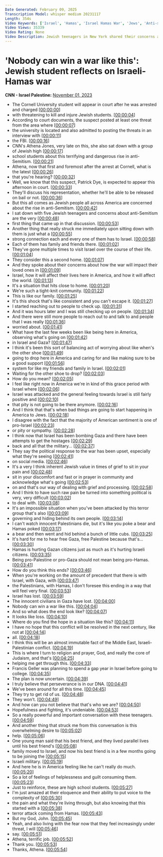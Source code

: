 ```yaml
---
Date Generated: February 09, 2025
Transcription Model: whisper medium 20231117
Length: 354s
Video Keywords: ['Israel', 'Hamas', 'Israel Hamas War', 'Jews', 'Anti-semitism', 'Israel at War']
Video Views: 35339
Video Rating: None
Video Description: Jewish teenagers in New York shared their concerns about the Israeli-Hamas war and its impact on themselves, their loved ones, America and the world. CNN's Athena Jones reports. #CNN #News
---
```


# 'Nobody can win a war like this': Jewish student reflects on Israeli-Hamas war
**CNN - Israel Palestine:** [November 01, 2023](https://www.youtube.com/watch?v=DPNVq3BXy-U)
*  The Cornell University student will appear in court after he was arrested and charged [[00:00:00](https://www.youtube.com/watch?v=DPNVq3BXy-U&t=0.0s)]
*  with threatening to kill and injure Jewish students. [[00:00:04](https://www.youtube.com/watch?v=DPNVq3BXy-U&t=4.04s)]
*  According to court documents, the suspect posted at least one threat from the area where [[00:00:07](https://www.youtube.com/watch?v=DPNVq3BXy-U&t=7.12s)]
*  the university is located and also admitted to posting the threats in an interview with [[00:00:11](https://www.youtube.com/watch?v=DPNVq3BXy-U&t=11.42s)]
*  the FBI. [[00:00:16](https://www.youtube.com/watch?v=DPNVq3BXy-U&t=16.84s)]
*  CNN's Athena Jones, very late on this, she also sat down with a group of Jewish high [[00:00:17](https://www.youtube.com/watch?v=DPNVq3BXy-U&t=17.84s)]
*  school students about this terrifying and dangerous rise in anti-Semitism. [[00:00:21](https://www.youtube.com/watch?v=DPNVq3BXy-U&t=21.38s)]
*  Athena, now that first and foremost after the arrest at Cornell, what is the latest [[00:00:26](https://www.youtube.com/watch?v=DPNVq3BXy-U&t=26.64s)]
*  that you're hearing? [[00:00:32](https://www.youtube.com/watch?v=DPNVq3BXy-U&t=32.0s)]
*  Well, we know that this suspect, Patrick Dye, is expected to appear this afternoon in court. [[00:00:33](https://www.youtube.com/watch?v=DPNVq3BXy-U&t=33.0s)]
*  They'll discuss his representation, whether he'll be able to be released on bail or not. [[00:00:36](https://www.youtube.com/watch?v=DPNVq3BXy-U&t=36.6s)]
*  But this all comes as Jewish people all across America are concerned about the rise in anti-Semitism. [[00:00:42](https://www.youtube.com/watch?v=DPNVq3BXy-U&t=42.0s)]
*  I sat down with five Jewish teenagers and concerns about anti-Semitism are the very [[00:00:48](https://www.youtube.com/watch?v=DPNVq3BXy-U&t=48.24s)]
*  first thing that came up in that discussion. [[00:00:53](https://www.youtube.com/watch?v=DPNVq3BXy-U&t=53.0s)]
*  Another thing that really struck me immediately upon sitting down with them is just what a [[00:00:55](https://www.youtube.com/watch?v=DPNVq3BXy-U&t=55.94s)]
*  strong connection each and every one of them has to Israel. [[00:00:58](https://www.youtube.com/watch?v=DPNVq3BXy-U&t=58.94s)]
*  Each of them has family and friends there. [[00:01:02](https://www.youtube.com/watch?v=DPNVq3BXy-U&t=62.339999999999996s)]
*  They've gone multiple times to visit Israel over the course of their life. [[00:01:04](https://www.youtube.com/watch?v=DPNVq3BXy-U&t=64.34s)]
*  They consider this a second home. [[00:01:07](https://www.youtube.com/watch?v=DPNVq3BXy-U&t=67.3s)]
*  And they spoke about their concerns about how the war will impact their loved ones in [[00:01:09](https://www.youtube.com/watch?v=DPNVq3BXy-U&t=69.22s)]
*  Israel, how it will affect their lives here in America, and how it will affect the world. [[00:01:13](https://www.youtube.com/watch?v=DPNVq3BXy-U&t=73.46s)]
*  It's a situation that hits close to home. [[00:01:20](https://www.youtube.com/watch?v=DPNVq3BXy-U&t=80.46s)]
*  We're such a tight-knit community. [[00:01:22](https://www.youtube.com/watch?v=DPNVq3BXy-U&t=82.66s)]
*  This is like our family. [[00:01:25](https://www.youtube.com/watch?v=DPNVq3BXy-U&t=85.74000000000001s)]
*  It's this shock that's like consistent and you can't escape it. [[00:01:27](https://www.youtube.com/watch?v=DPNVq3BXy-U&t=87.46000000000001s)]
*  I started reaching out to people to check up. [[00:01:31](https://www.youtube.com/watch?v=DPNVq3BXy-U&t=91.66s)]
*  And it was hours later and I was still checking up on people. [[00:01:34](https://www.youtube.com/watch?v=DPNVq3BXy-U&t=94.78s)]
*  And there were still more people to reach out to and talk to and people that I was really [[00:01:36](https://www.youtube.com/watch?v=DPNVq3BXy-U&t=96.98s)]
*  worried about. [[00:01:41](https://www.youtube.com/watch?v=DPNVq3BXy-U&t=101.26s)]
*  What have the last few weeks been like being here in America, observing what's going on [[00:01:42](https://www.youtube.com/watch?v=DPNVq3BXy-U&t=102.62s)]
*  in Israel and Gaza? [[00:01:47](https://www.youtube.com/watch?v=DPNVq3BXy-U&t=107.66s)]
*  I think it's been this sort of balancing act of worrying about like when's the other shoe [[00:01:49](https://www.youtube.com/watch?v=DPNVq3BXy-U&t=109.14s)]
*  going to drop here in America and caring for and like making sure to be a good support [[00:01:56](https://www.youtube.com/watch?v=DPNVq3BXy-U&t=116.05999999999999s)]
*  system for like my friends and family in Israel. [[00:02:01](https://www.youtube.com/watch?v=DPNVq3BXy-U&t=121.41999999999999s)]
*  Waiting for the other shoe to drop? [[00:02:03](https://www.youtube.com/watch?v=DPNVq3BXy-U&t=123.58s)]
*  How do you mean? [[00:02:05](https://www.youtube.com/watch?v=DPNVq3BXy-U&t=125.17999999999999s)]
*  I feel like right now in America we're in kind of this grace period with Israel where [[00:02:06](https://www.youtube.com/watch?v=DPNVq3BXy-U&t=126.17999999999999s)]
*  Israel was attacked and the general feeling towards Israel is still fairly positive and [[00:02:10](https://www.youtube.com/watch?v=DPNVq3BXy-U&t=130.54s)]
*  that pity is not going to be there anymore. [[00:02:16](https://www.youtube.com/watch?v=DPNVq3BXy-U&t=136.29999999999998s)]
*  And I think that that's when bad things are going to start happening in America to Jews. [[00:02:18](https://www.youtube.com/watch?v=DPNVq3BXy-U&t=138.78s)]
*  I disagree with the fact that the majority of American sentiment is one of pro-Israel [[00:02:23](https://www.youtube.com/watch?v=DPNVq3BXy-U&t=143.46s)]
*  or pity or sympathy. [[00:02:28](https://www.youtube.com/watch?v=DPNVq3BXy-U&t=148.46s)]
*  I think now that Israel has been bombing Gaza and there have been attempts to get the hostages [[00:02:29](https://www.youtube.com/watch?v=DPNVq3BXy-U&t=149.66s)]
*  back and all that the military... [[00:02:37](https://www.youtube.com/watch?v=DPNVq3BXy-U&t=157.14s)]
*  They say the political response to the war has been upset, especially what they're seeing [[00:02:41](https://www.youtube.com/watch?v=DPNVq3BXy-U&t=161.98s)]
*  on social media. [[00:02:46](https://www.youtube.com/watch?v=DPNVq3BXy-U&t=166.78s)]
*  It's a very I think inherent Jewish value in times of grief to sit in your pain and [[00:02:48](https://www.youtube.com/watch?v=DPNVq3BXy-U&t=168.58s)]
*  sit in your discomfort and fast or in prayer in community and acknowledge what's going [[00:02:53](https://www.youtube.com/watch?v=DPNVq3BXy-U&t=173.74s)]
*  on and that's our way of dealing with grief and processing. [[00:02:58](https://www.youtube.com/watch?v=DPNVq3BXy-U&t=178.62s)]
*  And I think to have such raw pain be turned into something political is very, very difficult [[00:03:02](https://www.youtube.com/watch?v=DPNVq3BXy-U&t=182.10000000000002s)]
*  to deal with. [[00:03:08](https://www.youtube.com/watch?v=DPNVq3BXy-U&t=188.82000000000002s)]
*  It's an impossible situation when you've been attacked by this terror group that's also [[00:03:09](https://www.youtube.com/watch?v=DPNVq3BXy-U&t=189.82000000000002s)]
*  governing and hiding behind its own people. [[00:03:14](https://www.youtube.com/watch?v=DPNVq3BXy-U&t=194.54s)]
*  I can't watch innocent Palestinians die, but it's like you poke a bear and Hamas poked [[00:03:17](https://www.youtube.com/watch?v=DPNVq3BXy-U&t=197.38s)]
*  a bear and then went and hid behind a bunch of little cubs. [[00:03:25](https://www.youtube.com/watch?v=DPNVq3BXy-U&t=205.34s)]
*  It's hard for me to hear free Gaza, free Palestine because that's... [[00:03:30](https://www.youtube.com/watch?v=DPNVq3BXy-U&t=210.26s)]
*  Hamas is hurting Gazan citizens just as much as it's hurting Israeli citizens. [[00:03:35](https://www.youtube.com/watch?v=DPNVq3BXy-U&t=215.14s)]
*  Being pro-Palestine or pro-Gaza should not mean being pro-Hamas. [[00:03:41](https://www.youtube.com/watch?v=DPNVq3BXy-U&t=221.46s)]
*  How do you think this ends? [[00:03:46](https://www.youtube.com/watch?v=DPNVq3BXy-U&t=226.34s)]
*  When you're working on the amount of precedent that there is with Israel, with Gaza, with [[00:03:47](https://www.youtube.com/watch?v=DPNVq3BXy-U&t=227.78s)]
*  the Palestinians, with Hamas, I don't foresee this ending in a way that will feel very final. [[00:03:53](https://www.youtube.com/watch?v=DPNVq3BXy-U&t=233.74s)]
*  Israel has lost. [[00:03:59](https://www.youtube.com/watch?v=DPNVq3BXy-U&t=239.3s)]
*  The innocent civilians in Gaza have lost. [[00:04:00](https://www.youtube.com/watch?v=DPNVq3BXy-U&t=240.86s)]
*  Nobody can win a war like this. [[00:04:04](https://www.youtube.com/watch?v=DPNVq3BXy-U&t=244.70000000000002s)]
*  And so what does the end look like? [[00:04:07](https://www.youtube.com/watch?v=DPNVq3BXy-U&t=247.86s)]
*  It looks like loss. [[00:04:10](https://www.youtube.com/watch?v=DPNVq3BXy-U&t=250.46s)]
*  Where do you find the hope in a situation like this? [[00:04:11](https://www.youtube.com/watch?v=DPNVq3BXy-U&t=251.86s)]
*  I have no hope that this conflict will be resolved in the next century, like not at [[00:04:14](https://www.youtube.com/watch?v=DPNVq3BXy-U&t=254.66s)]
*  all. [[00:04:18](https://www.youtube.com/watch?v=DPNVq3BXy-U&t=258.58s)]
*  I think this will be an almost immutable fact of the Middle East, Israeli-Palestinian conflict. [[00:04:19](https://www.youtube.com/watch?v=DPNVq3BXy-U&t=259.58s)]
*  This is where I turn to religion and prayer, God, and really the core of Judaism, and that's [[00:04:25](https://www.youtube.com/watch?v=DPNVq3BXy-U&t=265.74s)]
*  helping me get through this. [[00:04:33](https://www.youtube.com/watch?v=DPNVq3BXy-U&t=273.98s)]
*  Francis Geller was planning to spend a gap year in Israel before going to college. [[00:04:35](https://www.youtube.com/watch?v=DPNVq3BXy-U&t=275.14s)]
*  The plan is now uncertain. [[00:04:39](https://www.youtube.com/watch?v=DPNVq3BXy-U&t=279.86s)]
*  I truly believe that perseverance is in our DNA. [[00:04:41](https://www.youtube.com/watch?v=DPNVq3BXy-U&t=281.82s)]
*  We've been around for all this time. [[00:04:45](https://www.youtube.com/watch?v=DPNVq3BXy-U&t=285.38s)]
*  They try to get rid of us. [[00:04:48](https://www.youtube.com/watch?v=DPNVq3BXy-U&t=288.02000000000004s)]
*  They won't. [[00:04:49](https://www.youtube.com/watch?v=DPNVq3BXy-U&t=289.46000000000004s)]
*  And how can you not believe that that's who we are? [[00:04:50](https://www.youtube.com/watch?v=DPNVq3BXy-U&t=290.46000000000004s)]
*  Hopefulness and fighting, it's undeniable. [[00:04:53](https://www.youtube.com/watch?v=DPNVq3BXy-U&t=293.7s)]
*  So a really powerful and important conversation with these teenagers. [[00:04:59](https://www.youtube.com/watch?v=DPNVq3BXy-U&t=299.14s)]
*  And another thing that struck me from this conversation is this overwhelming desire to [[00:05:02](https://www.youtube.com/watch?v=DPNVq3BXy-U&t=302.3s)]
*  help. [[00:05:06](https://www.youtube.com/watch?v=DPNVq3BXy-U&t=306.26s)]
*  One young man said that his best friend, and they lived parallel lives until his best friend's [[00:05:08](https://www.youtube.com/watch?v=DPNVq3BXy-U&t=308.26s)]
*  family moved to Israel, and now his best friend is in a few months going to be joining the [[00:05:15](https://www.youtube.com/watch?v=DPNVq3BXy-U&t=315.46s)]
*  Israeli military. [[00:05:19](https://www.youtube.com/watch?v=DPNVq3BXy-U&t=319.38s)]
*  And here he is in America feeling like he can't really do much. [[00:05:20](https://www.youtube.com/watch?v=DPNVq3BXy-U&t=320.38s)]
*  So a lot of feelings of helplessness and guilt consuming them. [[00:05:23](https://www.youtube.com/watch?v=DPNVq3BXy-U&t=323.53999999999996s)]
*  Just to reinforce, these are high school students. [[00:05:27](https://www.youtube.com/watch?v=DPNVq3BXy-U&t=327.98s)]
*  I'm just amazed at their eloquence and their ability to put voice to the complexity of [[00:05:30](https://www.youtube.com/watch?v=DPNVq3BXy-U&t=330.54s)]
*  the pain and what they're living through, but also knowing that this started with a [[00:05:38](https://www.youtube.com/watch?v=DPNVq3BXy-U&t=338.58000000000004s)]
*  terror attack coming from Hamas. [[00:05:43](https://www.youtube.com/watch?v=DPNVq3BXy-U&t=343.18s)]
*  But my God, John. [[00:05:45](https://www.youtube.com/watch?v=DPNVq3BXy-U&t=345.14000000000004s)]
*  Yeah, and also living with the fear now that they feel increasingly under threat, I will [[00:05:46](https://www.youtube.com/watch?v=DPNVq3BXy-U&t=346.70000000000005s)]
*  say. [[00:05:51](https://www.youtube.com/watch?v=DPNVq3BXy-U&t=351.14000000000004s)]
*  Athena, terrific job. [[00:05:52](https://www.youtube.com/watch?v=DPNVq3BXy-U&t=352.14000000000004s)]
*  Thank you. [[00:05:53](https://www.youtube.com/watch?v=DPNVq3BXy-U&t=353.14000000000004s)]
*  Thanks, Athena. [[00:05:54](https://www.youtube.com/watch?v=DPNVq3BXy-U&t=354.14000000000004s)]
